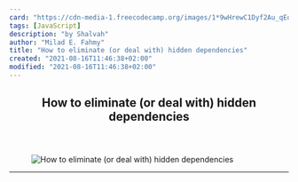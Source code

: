 ```yaml
---
card: "https://cdn-media-1.freecodecamp.org/images/1*9wHrewC1Dyf2Au_qEqwWcg.jpeg"
tags: [JavaScript]
description: "by Shalvah"
author: "Milad E. Fahmy"
title: "How to eliminate (or deal with) hidden dependencies"
created: "2021-08-16T11:46:38+02:00"
modified: "2021-08-16T11:46:38+02:00"
---
```

<div class="site-wrapper">
<main id="site-main" class="site-main outer">
<div class="inner">
<article class="post-full post tag-javascript tag-tech tag-technology tag-programming tag-coding ">
<header class="post-full-header">
<h1 class="post-full-title">How to eliminate (or deal with) hidden dependencies</h1>
</header>
<figure class="post-full-image">
<picture>
<source media="(max-width: 700px)" sizes="1px" srcset="data:image/gif;base64,R0lGODlhAQABAIAAAAAAAP///yH5BAEAAAAALAAAAAABAAEAAAIBRAA7 1w">
<source media="(min-width: 701px)" sizes="(max-width: 800px) 400px,
(max-width: 1170px) 700px,
1400px" srcset="https://cdn-media-1.freecodecamp.org/images/1*9wHrewC1Dyf2Au_qEqwWcg.jpeg 300w,
https://cdn-media-1.freecodecamp.org/images/1*9wHrewC1Dyf2Au_qEqwWcg.jpeg 600w,
https://cdn-media-1.freecodecamp.org/images/1*9wHrewC1Dyf2Au_qEqwWcg.jpeg 1000w,
https://cdn-media-1.freecodecamp.org/images/1*9wHrewC1Dyf2Au_qEqwWcg.jpeg 2000w">
<img onerror="this.style.display='none'" src="https://cdn-media-1.freecodecamp.org/images/1*9wHrewC1Dyf2Au_qEqwWcg.jpeg" alt="How to eliminate (or deal with) hidden dependencies">
</picture>
</figure>
<section class="post-full-content">
<div class="post-content medium-migrated-article">
</div>
<hr>
</section>
</article>
</div>
</main>
</div>
<!-- Google Tag Manager (noscript) -->
<!-- End Google Tag Manager (noscript) -->
